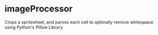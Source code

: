 # imageProcessor
Crops a spritesheet, and parses each cell to optimally remove whitespace using Python's Pillow Library
